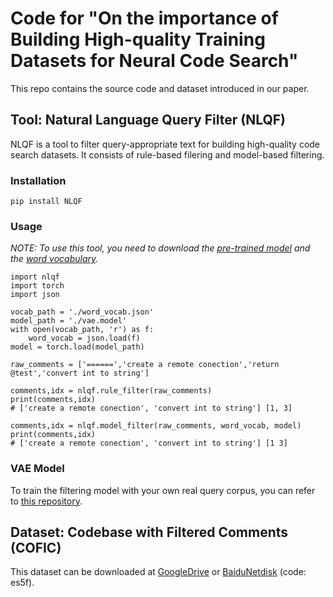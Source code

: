 # Code for "On the importance of Building High-quality Training Datasets for Neural Code Search"
This repo contains the source code and dataset introduced in our paper.

## Tool: Natural Language Query Filter (NLQF)

NLQF is a tool to filter query-appropriate text for building high-quality code search datasets. It consists of rule-based filering and model-based filtering.

### Installation

```
pip install NLQF
```

### Usage
*NOTE: To use this tool, you need to download the [pre-trained model](https://github.com/v587su/comment-filter/blob/master/resource/vae.model) and the [word vocabulary](https://github.com/v587su/comment-filter/blob/master/resource/word_vocab.json).*

```
import nlqf
import torch 
import json

vocab_path = './word_vocab.json'
model_path = './vae.model'
with open(vocab_path, 'r') as f:
    word_vocab = json.load(f)
model = torch.load(model_path)

raw_comments = ['======','create a remote conection','return @test','convert int to string']

comments,idx = nlqf.rule_filter(raw_comments)
print(comments,idx)
# ['create a remote conection', 'convert int to string'] [1, 3]

comments,idx = nlqf.model_filter(raw_comments, word_vocab, model)
print(comments,idx)
# ['create a remote conection', 'convert int to string'] [1 3]
```

### VAE Model 
To train the filtering model with your own real query corpus, you can refer to [this repository](https://github.com/v587su/VAE_public).

## Dataset: Codebase with Filtered Comments (COFIC)
This dataset can be downloaded at [GoogleDrive](https://drive.google.com/file/d/1GILk46cxKx64EEBNVyswEjHaLHuF5V_x/view?usp=sharing) or [BaiduNetdisk](https://pan.baidu.com/s/1oKhEpo1r5XmAoKiZygxI0Q) (code: es5f).